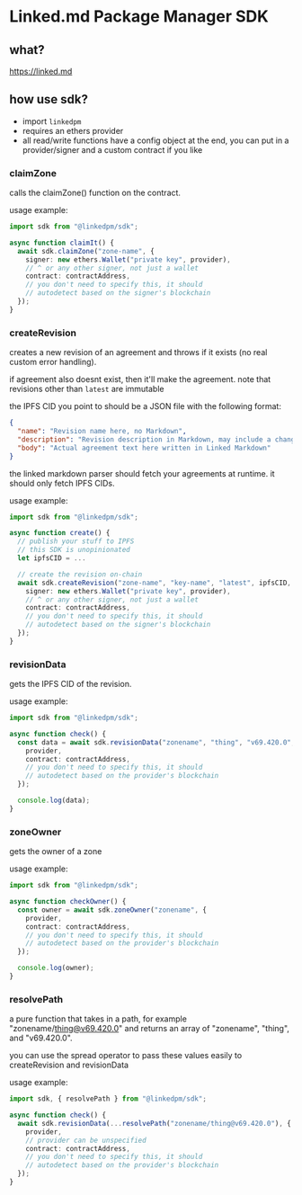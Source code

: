 # Linked.md Package Manager SDK

## what?

https://linked.md

## how use sdk?

- import `linkedpm`
- requires an ethers provider
- all read/write functions have a config object at the end, you can put in a provider/signer and a custom contract if you like

### claimZone

calls the claimZone() function on the contract.

usage example:

```ts
import sdk from "@linkedpm/sdk";

async function claimIt() {
  await sdk.claimZone("zone-name", {
    signer: new ethers.Wallet("private key", provider),
    // ^ or any other signer, not just a wallet
    contract: contractAddress,
    // you don't need to specify this, it should
    // autodetect based on the signer's blockchain
  });
}
```

### createRevision

creates a new revision of an agreement and throws if it exists (no real custom error handling).

if agreement also doesnt exist, then it'll make the agreement. note that revisions other than `latest` are immutable

the IPFS CID you point to should be a JSON file with the following format:

```json
{
  "name": "Revision name here, no Markdown",
  "description": "Revision description in Markdown, may include a changelog\nThat \\n makes a newline",
  "body": "Actual agreement text here written in Linked Markdown"
}
```

the linked markdown parser should fetch your agreements at runtime. it should only fetch IPFS CIDs.

usage example:

```ts
import sdk from "@linkedpm/sdk";

async function create() {
  // publish your stuff to IPFS
  // this SDK is unopinionated
  let ipfsCID = ...

  // create the revision on-chain
  await sdk.createRevision("zone-name", "key-name", "latest", ipfsCID, {
    signer: new ethers.Wallet("private key", provider),
    // ^ or any other signer, not just a wallet
    contract: contractAddress,
    // you don't need to specify this, it should
    // autodetect based on the signer's blockchain
  });
}
```

### revisionData

gets the IPFS CID of the revision.

usage example:

```ts
import sdk from "@linkedpm/sdk";

async function check() {
  const data = await sdk.revisionData("zonename", "thing", "v69.420.0", {
    provider,
    contract: contractAddress,
    // you don't need to specify this, it should
    // autodetect based on the provider's blockchain
  });

  console.log(data);
}
```

### zoneOwner

gets the owner of a zone

usage example:

```ts
import sdk from "@linkedpm/sdk";

async function checkOwner() {
  const owner = await sdk.zoneOwner("zonename", {
    provider,
    contract: contractAddress,
    // you don't need to specify this, it should
    // autodetect based on the provider's blockchain
  });

  console.log(owner);
}
```

### resolvePath

a pure function that takes in a path, for example "zonename/thing@v69.420.0" and returns an array of "zonename", "thing", and "v69.420.0".

you can use the spread operator to pass these values easily to createRevision and revisionData

usage example:

```ts
import sdk, { resolvePath } from "@linkedpm/sdk";

async function check() {
  await sdk.revisionData(...resolvePath("zonename/thing@v69.420.0"), {
    provider,
    // provider can be unspecified
    contract: contractAddress,
    // you don't need to specify this, it should
    // autodetect based on the provider's blockchain
  });
}
```
